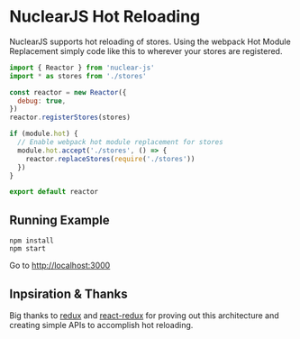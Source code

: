 NuclearJS Hot Reloading
===

NuclearJS supports hot reloading of stores.  Using the webpack Hot Module Replacement simply code like this to wherever your stores are registered.


```js
import { Reactor } from 'nuclear-js'
import * as stores from './stores'

const reactor = new Reactor({
  debug: true,
})
reactor.registerStores(stores)

if (module.hot) {
  // Enable webpack hot module replacement for stores
  module.hot.accept('./stores', () => {
    reactor.replaceStores(require('./stores'))
  })
}

export default reactor
```

## Running Example

```
npm install
npm start
```

Go to [http://localhost:3000](http://localhost:3000)

## Inpsiration & Thanks

Big thanks to [redux](https://github.com/rackt/redux) and [react-redux](https://github.com/rackt/react-redux) for proving out this architecture
and creating simple APIs to accomplish hot reloading.

